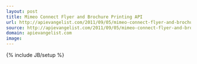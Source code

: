 ```yaml
---
layout: post
title: Mimeo Connect Flyer and Brochure Printing API
url: http://apievangelist.com/2011/09/05/mimeo-connect-flyer-and-brochure-printing-api/
source: http://apievangelist.com/2011/09/05/mimeo-connect-flyer-and-brochure-printing-api/
domain: apievangelist.com
image: 
---
```

{% include JB/setup %}
